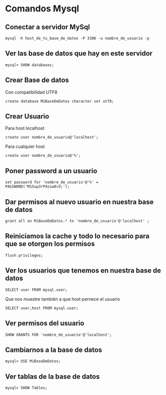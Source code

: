 # Comandos Mysql

## Conectar a servidor MySql

```mysql
mysql -h host_de_tu_base_de_datos -P 3306 -u nombre_de_usuario -p
```
## Ver las base de datos que hay en este servidor

```mysql
mysql> SHOW databases;
```

## Crear Base de datos

Con compatibilidad UTF8
```mysql
create database MiBaseDeDatos character set utf8;
```

## Crear Usuario

Para host localhost
```mysql
create user nombre_de_usuario@'localhost';
```
Para cualquier host
```mysql
create user nombre_de_usuario@'%';
```

## Poner password a un usuario

```mysql
set password for 'nombre_de_usuario'@'%' = PASSWORD('M1Sup3rP4ssw0rd;');
```

## Dar permisos al nuevo usuario en nuestra base de datos

```mysql
grant all on MiBaseDeDatos.* to 'nombre_de_usuario'@'localhost' ;
```

## Reiniciamos la cache y todo lo necesario para que se otorgen los permisos

```mysql
flush privileges;
```

## Ver los usuarios que tenemos en nuestra base de datos

```mysql
SELECT user FROM mysql.user;
```
Que nos muestre también a que host pernece el usuario

```mysql
SELECT user,host FROM mysql.user;
```

## Ver permisos del usuario

```mysql
SHOW GRANTS FOR 'nombre_de_usuario'@'localhost';
```

## Cambiarnos a la base de datos

```mysql
mysql> USE MiBaseDeDatos;
```

## Ver tablas de la base de datos

```mysql
mysql> SHOW Tables;
```